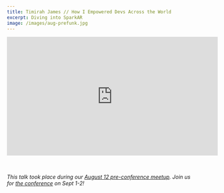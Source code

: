 ```yaml
---
title: Timirah James // How I Empowered Devs Across the World
excerpt: Diving into SparkAR
image: /images/aug-prefunk.jpg
---
```

<div class="video-container">
    <iframe width="560" height="315" src="https://www.youtube.com/embed/VnoLZ5CB8MI" frameborder="0" allow="accelerometer; autoplay; encrypted-media; gyroscope; picture-in-picture" allowfullscreen></iframe>
</div>
<br/>
<br/>

*This talk took place during our [August 12 pre-conference meetup](/august-prefunk). Join us for [the conference](/) on Sept 1-2!*